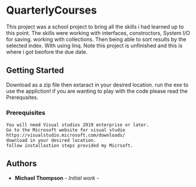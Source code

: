 # QuarterlyCourses
This project was a school project to bring all the skills i had learned up to this point. The skills were working with interfaces, constroctors, System I/O for saving. working with collections. 
Then being able to sort results by the selected index. With using linq. Note this project is unfinished and this is where i got beofore the due date.
## Getting Started
Download as a zip file then extaract in your desired location. run the exe to use the appliction! if you are wanting to play with the code please read the Prerequsites.
### Prerequisites 
```
You will need Visual studios 2019 enterprise or later.
Go to the Microsoft website for visual studio
https://visualstudio.microsoft.com/downloads/
download in your desired location. 
follow installastion steps provided my Micrsoft.
```

## Authors
* **Michael Thompson** - *Initial work* -

